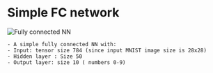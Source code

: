 # Simple FC network

![Fully connected NN](https://sds-platform-private.s3-us-east-2.amazonaws.com/uploads/74_blog_image_1.png)

```
- A simple fully connected NN with:
- Input: tensor size 784 (since input MNIST image size is 28x28)
- Hidden layer : Size 50
- Output layer: size 10 ( numbers 0-9)
```